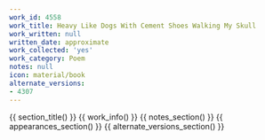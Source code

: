 ```yaml
---
work_id: 4558
work_title: Heavy Like Dogs With Cement Shoes Walking My Skull
work_written: null
written_date: approximate
work_collected: 'yes'
work_category: Poem
notes: null
icon: material/book
alternate_versions:
- 4307
---
```


{{ section_title() }}
{{ work_info() }}
{{ notes_section() }}
{{ appearances_section() }}
{{ alternate_versions_section() }}